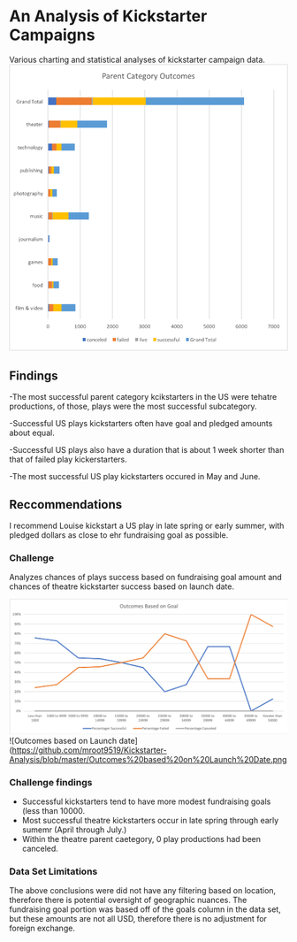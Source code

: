# An Analysis of Kickstarter Campaigns
Various charting and statistical analyses of kickstarter campaign data.
![Parent Categories Outcomes](https://github.com/mroot9519/Kickstarter-Analysis/blob/master/Chart%201.png)
## Findings
-The most successful parent category kcikstarters in the US were tehatre productions, of those, plays were the most successful subcategory.

-Successful US plays kickstarters often have goal and pledged amounts about equal.

-Successful US plays also have a duration that is about 1 week shorter than that of failed play kickerstarters.

-The most successful US play kickstarters occured in May and June.

## Reccommendations
I recommend Louise kickstart a US play in late spring or early summer, with pledged dollars as close to ehr fundraising goal as possible. 

### Challenge
Analyzes chances of plays success based on fundraising goal amount and chances of theatre kickstarter success based on launch date.

![Outcomes absed on Goal](https://github.com/mroot9519/Kickstarter-Analysis/blob/master/Outcome%20based%20on%20Goal%20-%20Challenge%201.png)
![Outcomes based on Launch date](https://github.com/mroot9519/Kickstarter-Analysis/blob/master/Outcomes%20based%20on%20Launch%20Date.png

### Challenge findings
- Successful kickstarters tend to have more modest fundraising goals (less than 10000.
- Most successful theatre kickstarters occur in late spring through early sumemr (April through July.)
- Within the theatre parent caetegory, 0 play productions had been canceled.

### Data Set Limitations
The above conclusions were did not have any filtering based on location, therefore there is potential oversight of geographic nuances. The fundraising goal portion was based off of the goals column in the data set, but these amounts are not all USD, therefore there is no adjustment for foreign exchange.
